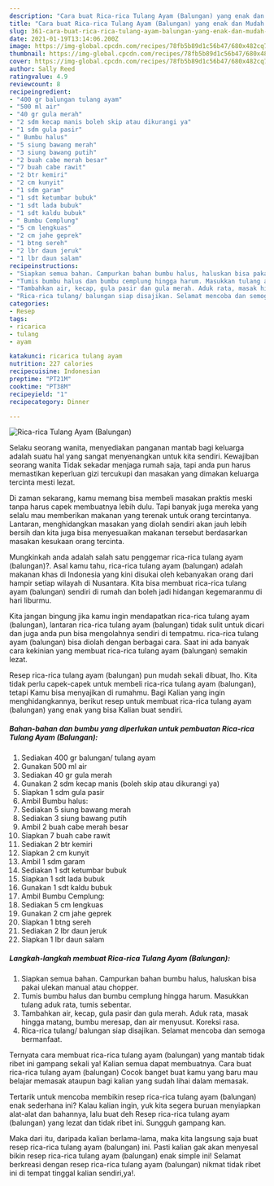 ```yaml
---
description: "Cara buat Rica-rica Tulang Ayam (Balungan) yang enak dan Mudah Dibuat"
title: "Cara buat Rica-rica Tulang Ayam (Balungan) yang enak dan Mudah Dibuat"
slug: 361-cara-buat-rica-rica-tulang-ayam-balungan-yang-enak-dan-mudah-dibuat
date: 2021-01-19T13:14:06.200Z
image: https://img-global.cpcdn.com/recipes/78fb5b89d1c56b47/680x482cq70/rica-rica-tulang-ayam-balungan-foto-resep-utama.jpg
thumbnail: https://img-global.cpcdn.com/recipes/78fb5b89d1c56b47/680x482cq70/rica-rica-tulang-ayam-balungan-foto-resep-utama.jpg
cover: https://img-global.cpcdn.com/recipes/78fb5b89d1c56b47/680x482cq70/rica-rica-tulang-ayam-balungan-foto-resep-utama.jpg
author: Sally Reed
ratingvalue: 4.9
reviewcount: 8
recipeingredient:
- "400 gr balungan tulang ayam"
- "500 ml air"
- "40 gr gula merah"
- "2 sdm kecap manis boleh skip atau dikurangi ya"
- "1 sdm gula pasir"
- " Bumbu halus"
- "5 siung bawang merah"
- "3 siung bawang putih"
- "2 buah cabe merah besar"
- "7 buah cabe rawit"
- "2 btr kemiri"
- "2 cm kunyit"
- "1 sdm garam"
- "1 sdt ketumbar bubuk"
- "1 sdt lada bubuk"
- "1 sdt kaldu bubuk"
- " Bumbu Cemplung"
- "5 cm lengkuas"
- "2 cm jahe geprek"
- "1 btng sereh"
- "2 lbr daun jeruk"
- "1 lbr daun salam"
recipeinstructions:
- "Siapkan semua bahan. Campurkan bahan bumbu halus, haluskan bisa pakai ulekan manual atau chopper."
- "Tumis bumbu halus dan bumbu cemplung hingga harum. Masukkan tulang aduk rata, tumis sebentar."
- "Tambahkan air, kecap, gula pasir dan gula merah. Aduk rata, masak hingga matang, bumbu meresap, dan air menyusut. Koreksi rasa."
- "Rica-rica tulang/ balungan siap disajikan. Selamat mencoba dan semoga bermanfaat."
categories:
- Resep
tags:
- ricarica
- tulang
- ayam

katakunci: ricarica tulang ayam 
nutrition: 227 calories
recipecuisine: Indonesian
preptime: "PT21M"
cooktime: "PT38M"
recipeyield: "1"
recipecategory: Dinner

---
```



![Rica-rica Tulang Ayam (Balungan)](https://img-global.cpcdn.com/recipes/78fb5b89d1c56b47/680x482cq70/rica-rica-tulang-ayam-balungan-foto-resep-utama.jpg)

Selaku seorang wanita, menyediakan panganan mantab bagi keluarga adalah suatu hal yang sangat menyenangkan untuk kita sendiri. Kewajiban seorang  wanita Tidak sekadar menjaga rumah saja, tapi anda pun harus memastikan keperluan gizi tercukupi dan masakan yang dimakan keluarga tercinta mesti lezat.

Di zaman  sekarang, kamu memang bisa membeli masakan praktis meski tanpa harus capek membuatnya lebih dulu. Tapi banyak juga mereka yang selalu mau memberikan makanan yang terenak untuk orang tercintanya. Lantaran, menghidangkan masakan yang diolah sendiri akan jauh lebih bersih dan kita juga bisa menyesuaikan makanan tersebut berdasarkan masakan kesukaan orang tercinta. 



Mungkinkah anda adalah salah satu penggemar rica-rica tulang ayam (balungan)?. Asal kamu tahu, rica-rica tulang ayam (balungan) adalah makanan khas di Indonesia yang kini disukai oleh kebanyakan orang dari hampir setiap wilayah di Nusantara. Kita bisa membuat rica-rica tulang ayam (balungan) sendiri di rumah dan boleh jadi hidangan kegemaranmu di hari liburmu.

Kita jangan bingung jika kamu ingin mendapatkan rica-rica tulang ayam (balungan), lantaran rica-rica tulang ayam (balungan) tidak sulit untuk dicari dan juga anda pun bisa mengolahnya sendiri di tempatmu. rica-rica tulang ayam (balungan) bisa diolah dengan berbagai cara. Saat ini ada banyak cara kekinian yang membuat rica-rica tulang ayam (balungan) semakin lezat.

Resep rica-rica tulang ayam (balungan) pun mudah sekali dibuat, lho. Kita tidak perlu capek-capek untuk membeli rica-rica tulang ayam (balungan), tetapi Kamu bisa menyajikan di rumahmu. Bagi Kalian yang ingin menghidangkannya, berikut resep untuk membuat rica-rica tulang ayam (balungan) yang enak yang bisa Kalian buat sendiri.

<!--inarticleads1-->

##### Bahan-bahan dan bumbu yang diperlukan untuk pembuatan Rica-rica Tulang Ayam (Balungan):

1. Sediakan 400 gr balungan/ tulang ayam
1. Gunakan 500 ml air
1. Sediakan 40 gr gula merah
1. Gunakan 2 sdm kecap manis (boleh skip atau dikurangi ya)
1. Siapkan 1 sdm gula pasir
1. Ambil  Bumbu halus:
1. Sediakan 5 siung bawang merah
1. Sediakan 3 siung bawang putih
1. Ambil 2 buah cabe merah besar
1. Siapkan 7 buah cabe rawit
1. Sediakan 2 btr kemiri
1. Siapkan 2 cm kunyit
1. Ambil 1 sdm garam
1. Sediakan 1 sdt ketumbar bubuk
1. Siapkan 1 sdt lada bubuk
1. Gunakan 1 sdt kaldu bubuk
1. Ambil  Bumbu Cemplung:
1. Sediakan 5 cm lengkuas
1. Gunakan 2 cm jahe geprek
1. Siapkan 1 btng sereh
1. Sediakan 2 lbr daun jeruk
1. Siapkan 1 lbr daun salam




<!--inarticleads2-->

##### Langkah-langkah membuat Rica-rica Tulang Ayam (Balungan):

1. Siapkan semua bahan. Campurkan bahan bumbu halus, haluskan bisa pakai ulekan manual atau chopper.
1. Tumis bumbu halus dan bumbu cemplung hingga harum. Masukkan tulang aduk rata, tumis sebentar.
1. Tambahkan air, kecap, gula pasir dan gula merah. Aduk rata, masak hingga matang, bumbu meresap, dan air menyusut. Koreksi rasa.
1. Rica-rica tulang/ balungan siap disajikan. Selamat mencoba dan semoga bermanfaat.




Ternyata cara membuat rica-rica tulang ayam (balungan) yang mantab tidak ribet ini gampang sekali ya! Kalian semua dapat membuatnya. Cara buat rica-rica tulang ayam (balungan) Cocok banget buat kamu yang baru mau belajar memasak ataupun bagi kalian yang sudah lihai dalam memasak.

Tertarik untuk mencoba membikin resep rica-rica tulang ayam (balungan) enak sederhana ini? Kalau kalian ingin, yuk kita segera buruan menyiapkan alat-alat dan bahannya, lalu buat deh Resep rica-rica tulang ayam (balungan) yang lezat dan tidak ribet ini. Sungguh gampang kan. 

Maka dari itu, daripada kalian berlama-lama, maka kita langsung saja buat resep rica-rica tulang ayam (balungan) ini. Pasti kalian gak akan menyesal bikin resep rica-rica tulang ayam (balungan) enak simple ini! Selamat berkreasi dengan resep rica-rica tulang ayam (balungan) nikmat tidak ribet ini di tempat tinggal kalian sendiri,ya!.


